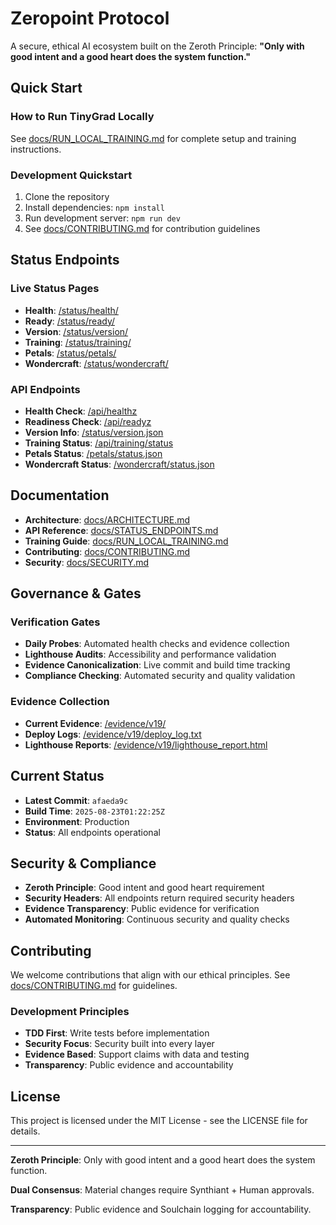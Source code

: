 # Zeropoint Protocol

A secure, ethical AI ecosystem built on the Zeroth Principle: **"Only with good intent and a good heart does the system function."**

## Quick Start

### How to Run TinyGrad Locally
See [docs/RUN_LOCAL_TRAINING.md](docs/RUN_LOCAL_TRAINING.md) for complete setup and training instructions.

### Development Quickstart
1. Clone the repository
2. Install dependencies: `npm install`
3. Run development server: `npm run dev`
4. See [docs/CONTRIBUTING.md](docs/CONTRIBUTING.md) for contribution guidelines

## Status Endpoints

### Live Status Pages
- **Health**: [/status/health/](https://zeropointprotocol.ai/status/health/)
- **Ready**: [/status/ready/](https://zeropointprotocol.ai/status/ready/)
- **Version**: [/status/version/](https://zeropointprotocol.ai/status/version/)
- **Training**: [/status/training/](https://zeropointprotocol.ai/status/training/)
- **Petals**: [/status/petals/](https://zeropointprotocol.ai/status/petals/)
- **Wondercraft**: [/status/wondercraft/](https://zeropointprotocol.ai/status/wondercraft/)

### API Endpoints
- **Health Check**: [/api/healthz](https://zeropointprotocol.ai/api/healthz)
- **Readiness Check**: [/api/readyz](https://zeropointprotocol.ai/api/readyz)
- **Version Info**: [/status/version.json](https://zeropointprotocol.ai/status/version.json)
- **Training Status**: [/api/training/status](https://zeropointprotocol.ai/api/training/status)
- **Petals Status**: [/petals/status.json](https://zeropointprotocol.ai/petals/status.json)
- **Wondercraft Status**: [/wondercraft/status.json](https://zeropointprotocol.ai/wondercraft/status.json)

## Documentation

- **Architecture**: [docs/ARCHITECTURE.md](docs/ARCHITECTURE.md)
- **API Reference**: [docs/STATUS_ENDPOINTS.md](docs/STATUS_ENDPOINTS.md)
- **Training Guide**: [docs/RUN_LOCAL_TRAINING.md](docs/RUN_LOCAL_TRAINING.md)
- **Contributing**: [docs/CONTRIBUTING.md](docs/CONTRIBUTING.md)
- **Security**: [docs/SECURITY.md](docs/SECURITY.md)

## Governance & Gates

### Verification Gates
- **Daily Probes**: Automated health checks and evidence collection
- **Lighthouse Audits**: Accessibility and performance validation
- **Evidence Canonicalization**: Live commit and build time tracking
- **Compliance Checking**: Automated security and quality validation

### Evidence Collection
- **Current Evidence**: [/evidence/v19/](https://zeropointprotocol.ai/evidence/v19/)
- **Deploy Logs**: [/evidence/v19/deploy_log.txt](https://zeropointprotocol.ai/evidence/v19/deploy_log.txt)
- **Lighthouse Reports**: [/evidence/v19/lighthouse_report.html](https://zeropointprotocol.ai/evidence/v19/lighthouse_report.html)

## Current Status

- **Latest Commit**: `afaeda9c`
- **Build Time**: `2025-08-23T01:22:25Z`
- **Environment**: Production
- **Status**: All endpoints operational

## Security & Compliance

- **Zeroth Principle**: Good intent and good heart requirement
- **Security Headers**: All endpoints return required security headers
- **Evidence Transparency**: Public evidence for verification
- **Automated Monitoring**: Continuous security and quality checks

## Contributing

We welcome contributions that align with our ethical principles. See [docs/CONTRIBUTING.md](docs/CONTRIBUTING.md) for guidelines.

### Development Principles
- **TDD First**: Write tests before implementation
- **Security Focus**: Security built into every layer
- **Evidence Based**: Support claims with data and testing
- **Transparency**: Public evidence and accountability

## License

This project is licensed under the MIT License - see the LICENSE file for details.

---

**Zeroth Principle**: Only with good intent and a good heart does the system function.

**Dual Consensus**: Material changes require Synthiant + Human approvals.

**Transparency**: Public evidence and Soulchain logging for accountability.

